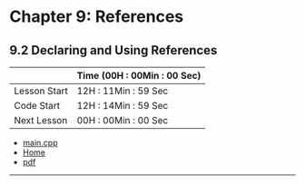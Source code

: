 # Chapter 9: References
## 9.2 Declaring and Using References
||Time (00H : 00Min : 00 Sec)|
|-|-|
 |Lesson Start           | 12H : 11Min : 59 Sec |  
 |Code Start             | 12H : 14Min : 59 Sec |  
 |Next Lesson            | 00H : 00Min : 00 Sec | 
* [main.cpp](./main.cpp)
* [Home](/README.md)
* [pdf](9.2-declaring-%26-using-references.pdf)

---
